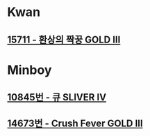 
# Kwan
## [15711 - 환상의 짝꿍 GOLD III](https://www.acmicpc.net/problem/14673)

# Minboy
## [10845번 - 큐 SLIVER IV](https://www.acmicpc.net/problem/10845)
## [14673번 - Crush Fever GOLD III](https://www.acmicpc.net/problem/14673)


